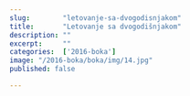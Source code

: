 ```yaml
---
slug:        "letovanje-sa-dvogodisnjakom"
title:       "Letovanje sa dvogodišnjakom"
description: ""
excerpt:     ""
categories:  ['2016-boka']
image: "/2016-boka/boka/img/14.jpg"
published: false

---
```

